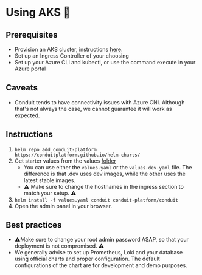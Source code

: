 # Using AKS 🚀

## Prerequisites
- Provision an AKS cluster, instructions [here](https://docs.microsoft.com/en-us/azure/aks/kubernetes-walkthrough).
- Set up an Ingress Controller of your choosing
- Set up your Azure CLI and kubectl, or use the command execute in your Azure portal

## Caveats
- Conduit tends to have connectivity issues with Azure CNI. Although that's not always the case, we cannot guarantee it will work as expected.

## Instructions
1. `helm repo add conduit-platform https://conduitplatform.github.io/helm-charts/`
2. Get starter values from the values [folder](https://github.com/ConduitPlatform/Conduit/tree/main/deploy/k8s/values)
    - You can use either the `values.yaml` or the `values.dev.yaml` file. The difference is that .dev uses dev images,
      while the other uses the latest stable images.
    -   ⚠️ Make sure to change the hostnames in the ingress section to match your setup. ⚠️
3. `helm install -f values.yaml conduit conduit-platform/conduit`
4. Open the admin panel in your browser.

## Best practices
- ⚠️Make sure to change your root admin password ASAP, so that your deployment is not compromised. ⚠️
- We generally advise to set up Prometheus, Loki and your database using official charts and proper configuration.
  The default configurations of the chart are for development and demo purposes.

